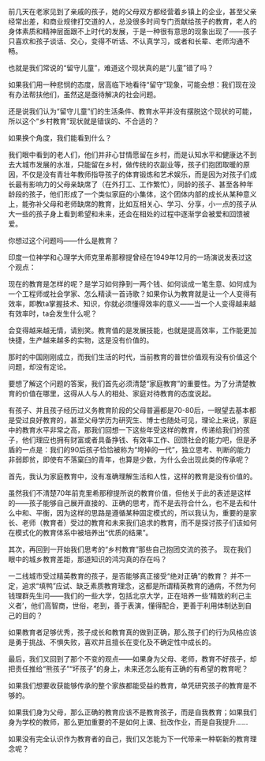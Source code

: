前几天在老家见到了亲戚的孩子，她的父母双方都经营着乡镇上的企业，甚至父亲经常出差，和商业规律打交道的人，总没很多时间专门贡献给孩子的教育，老人的身体素质和精神层面跟不上时代的发展，于是一种很有意思的现象出现了——孩子只喜欢和孩子谈话、交心，变得不听话、不认真学习，或者和长辈、老师沟通不畅。

也就是我们常说的“留守儿童”，难道这个现状真的是“儿童”错了吗？

如果我们用一种悲悯的态度，居高临下地看待“留守”现象，可能会想：我们现在没有办法帮扶他们，虽然这是亟待解决的社会问题。


还是说我们认为“留守儿童”们的生活条件、教育水平并没有摆脱这个现状的可能，所以这个“乡村教育”现状就是错误的、不合适的？


如果换个角度，我们能看到什么？

我们眼中看到的老人们，他们并非心甘情愿留在乡村，而是认知水平和健康达不到去大城市发展的水准，只能留在乡村，做传统的农副业等，孩子们抱团取暖的原因，不仅是没有青壮年教师指导孩子的体育锻炼和艺术娱乐，而是因为对孩子们成长最有影响力的父母亲缺席了（在外打工、工作繁忙），同龄的孩子、甚至各种年龄段的孩子，他们形成了一个类似家庭的小集体，这个团体内部的成长从某种意义上，能弥补父母和老师缺席的教育，比如互相关心、学习、分享，小一点的孩子从大一些的孩子身上看到希望和未来，还会在相处的过程中逐渐学会被爱和回馈被爱。

你想过这个问题吗——什么是教育？

印度一位神学和心理学大师克里希那穆提曾经在1949年12月的一场演说发表过这个观点：

现在的教育是怎样的呢？是学习如何挣到一两个钱、如何谈成一笔生意、如何成为一个工程师或社会学家、怎么精读一首诗歌？如果你认为教育就是让一个人变得有效率，即教ta掌握技术、知识，你就必须懂得效率的意义——当一个人变得越来越有效率时，ta会发生什么呢？


会变得越来越无情，请别笑。教育值的是发展技能，也就是提高效率，工作能更加快捷，生产越来越多的实物，这是没有价值的。

那时的中国刚刚成立，而我们生活的时代，当前教育的普世价值观有没有价值这个问题，却没有定论。

要想了解这个问题的答案，我们首先必须清楚“家庭教育”的重要性。为了分清楚教育的价值在哪里，这得从人与人的相处、家庭对待教育的态度说起。

有孩子、并且孩子经历过义务教育阶段的父母普遍都是70-80后，一眼望去基本都是受过良好教育的，甚至父母学历为研究生、博士也随处可见，理论上来说，家庭中的教育水平非常之高，那我们回想一下这些年受这样的教育，传递给我们的孩子，他们理应也拥有财富或者具备挣钱、有效率工作、回馈社会的能力吧，但是矛盾的一点是：我们的90后孩子恰恰被称为“垮掉的一代”，独立思考、判断的能力非弱即贫，即使有不落窠臼的青年，也算是少数，为什么会出现此类的传承呢？

首先，我认为家庭教育中，没有准确理解生活和人性，这样的教育是没有价值的。

虽然我们不清楚70年前克里希那穆提所说的教育价值，但他关于此的表述是这样的——孩子能够自己展开直接的、正确的思考，而不是去符合什么，也不是去和什么中和、平衡，因为这样的思路是遵循某种固定模式的，所以我认为，重要的是家长、老师（教育者）受过的教育和未来我们追求的教育，而不是探讨孩子们该如何在模式化的教育体系中被培养出“优质的结果”。

其次，再回到一开始我们思考的“乡村教育”那些自己抱团交流的孩子。
现在我们眼中的城乡教育差距，那道知识的鸿沟真的存在吗？

一二线城市受过精英教育的孩子，是否能够真正接受“绝对正确”的教育？
并不一定，追求“填鸭”应试、缺乏素质教育理念，这都是所谓精英教育的通病，不然为何钱理群先生问——我们的一些大学，包括北京大学，正在培养一些‘精致的利己主义者’，他们高智商，世俗，老到，善于表演，懂得配合，更善于利用体制达到自己的目的？

如果教育者足够优秀，孩子成长和教育真的做到正确，那么孩子们的行为风格应该是勇于挑战、不惧失败，喜欢并且擅长在变化及不确定性中成长的。

最后，我们又回到了那个不变的观点——如果身为父母、老师，教育不好孩子，却把责任推给“熊孩子”“坏孩子”的身上，未来还怎么能有正确的有希望的教育呢？

如果我们想要收获能够传承的整个家族都能受益的教育，单凭研究孩子的教育是不够的。

如果我们身为父母，那么正确的教育应该不是教育孩子，而是自我教育；如果我们身为学校的教师，那么更加重要的不是如何上课、批改作业，而是自我提升……

如果没有完全认识作为教育者的自己，我们又怎能为下一代带来一种崭新的教育理念呢？


<!--stackedit_data:
eyJoaXN0b3J5IjpbLTE2NDEyNDg5MTldfQ==
-->